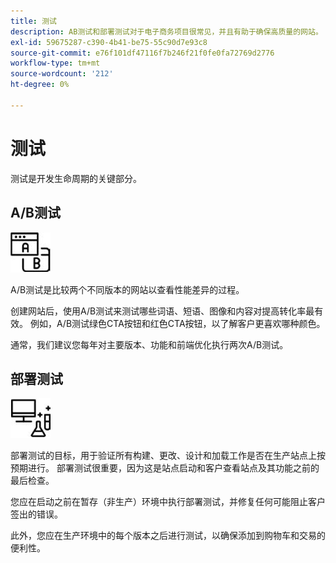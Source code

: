 ```yaml
---
title: 测试
description: AB测试和部署测试对于电子商务项目很常见，并且有助于确保高质量的网站。
exl-id: 59675287-c390-4b41-be75-55c90d7e93c8
source-git-commit: e76f101df47116f7b246f21f0fe0fa72769d2776
workflow-type: tm+mt
source-wordcount: '212'
ht-degree: 0%

---
```


# 测试

测试是开发生命周期的关键部分。

## A/B测试

![AB测试图标](../../assets/playbooks/a-b-testing.png)

A/B测试是比较两个不同版本的网站以查看性能差异的过程。

创建网站后，使用A/B测试来测试哪些词语、短语、图像和内容对提高转化率最有效。 例如，A/B测试绿色CTA按钮和红色CTA按钮，以了解客户更喜欢哪种颜色。

通常，我们建议您每年对主要版本、功能和前端优化执行两次A/B测试。

## 部署测试

![“部署测试”图标](../../assets/playbooks/deployment-testing.png)

部署测试的目标，用于验证所有构建、更改、设计和加载工作是否在生产站点上按预期进行。 部署测试很重要，因为这是站点启动和客户查看站点及其功能之前的最后检查。

您应在启动之前在暂存（非生产）环境中执行部署测试，并修复任何可能阻止客户签出的错误。

此外，您应在生产环境中的每个版本之后进行测试，以确保添加到购物车和交易的便利性。
